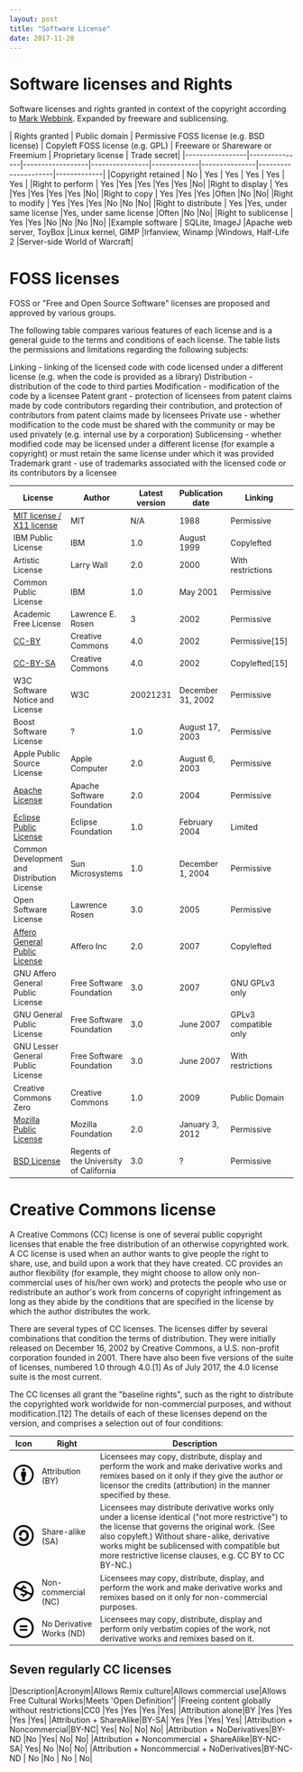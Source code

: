 ```yaml
---
layout: post
title: "Software License"
date: 2017-11-20
---
```

# Software licenses and Rights

Software licenses and rights granted in context of the copyright according to [Mark Webbink](https://wayback.archive.org/web/20140122163130/http://www.redhat.com/f/summitfiles/presentation/May31/Open%20Source%20Dynamics/Troan_OpenSourceProprietyPersp.pdf). 
Expanded by freeware and sublicensing.

| Rights granted	| Public domain	| Permissive FOSS license (e.g. BSD license) |	Copyleft FOSS license (e.g. GPL) | Freeware or Shareware or Freemium | Proprietary license |	Trade secret|
|-----------------|---------------|------------------|----------------|-------------|---------------|---------------------|-------------|
|Copyright retained	| No |	Yes |	Yes |	Yes |	Yes | Yes |
|Right to perform	| Yes	|Yes	|Yes	|Yes	|Yes	|No|
|Right to display	| Yes	|Yes	|Yes	|Yes	|Yes	|No|
|Right to copy	| Yes	  |Yes	|Yes	|Often	|No	|No|
|Right to modify	| Yes	|Yes	|Yes	|No	|No	|No|
|Right to distribute |	Yes	|Yes, under same license	|Yes, under same license	|Often	|No	|No|
|Right to sublicense |	Yes	|Yes	|No	|No	|No	|No|
|Example software	| SQLite, ImageJ	|Apache web server, ToyBox	|Linux kernel, GIMP	|Irfanview, Winamp	|Windows, Half-Life 2	|Server-side World of Warcraft|

# FOSS licenses
FOSS or "Free and Open Source Software" licenses are proposed and approved by various groups. 

The following table compares various features of each license and is a general guide to the terms and conditions of each license. The table lists the permissions and limitations regarding the following subjects:

Linking - linking of the licensed code with code licensed under a different license (e.g. when the code is provided as a library)
Distribution - distribution of the code to third parties
Modification - modification of the code by a licensee
Patent grant - protection of licensees from patent claims made by code contributors regarding their contribution, and protection of contributors from patent claims made by licensees
Private use - whether modification to the code must be shared with the community or may be used privately (e.g. internal use by a corporation)
Sublicensing - whether modified code may be licensed under a different license (for example a copyright) or must retain the same license under which it was provided
Trademark grant - use of trademarks associated with the licensed code or its contributors by a licensee

|License	| Author | Latest version |	Publication date | Linking | Distribution |	Modification | Patent grant | Private use | Sublicensing | TM grant |
|---------|--------|----------------|------------------|---------|--------------|--------------|--------------|-------------|--------------|----------|
|[MIT license / X11 license](http://opensource.org/licenses/MIT) | MIT | N/A | 1988	| Permissive | Permissive |	Permissive | Manually |	Yes |	Permissive |	Manually|
|IBM Public License	| IBM	| 1.0	| August 1999	| Copylefted	| ?	| Copylefted	| ?| 	?| 	?|	?|
|Artistic License	| Larry Wall	| 2.0	| 2000 |	With restrictions	| ?	| With restrictions	|?	|?	|?	|?|
|Common Public License	| IBM	| 1.0	| May 2001	| Permissive	| ?	| Copylefted	|?	|?	|?	|?|
|Academic Free License	| Lawrence E. Rosen	| 3	| 2002	|Permissive	|?	|Permissive	|?	|?	|?	|?|
|[CC-BY](https://www.fsf.org/blogs/licensing/cc-by-4-0-and-cc-by-sa-4-0-added-to-our-list-of-free-licenses)	| Creative Commons	| 4.0	| 2002	| Permissive[15]	| Permissive	| Permissive	| No	| Yes	| Permissive	|?|
|[CC-BY-SA](https://www.fsf.org/blogs/licensing/cc-by-4-0-and-cc-by-sa-4-0-added-to-our-list-of-free-licenses)	| Creative Commons	| 4.0	| 2002	| Copylefted[15]	| Copylefted	| Copylefted	| No	| Yes	| No	| ?|
|W3C Software Notice and License | W3C | 20021231 |	December 31, 2002|	Permissive|	?|	Permissive|	?	|?	|?	|?|
|Boost Software License	|?	|1.0	|August 17, 2003	|Permissive	|?	|Permissive	|?	|?	|?	|?|
|Apple Public Source License	|Apple Computer|	2.0|	August 6, 2003|Permissive	|?	|Limited|	?	|?	|?	|?|
|[Apache License](https://www.apache.org/licenses/LICENSE-2.0.html#redistribution)	| Apache Software Foundation	|2.0	|2004|	Permissive|	Permissive	|Permissive	|Yes|	Yes|	Permissive|	No|
|[Eclipse Public License](http://www.eclipse.org/legal/epl-v10.html)	| Eclipse Foundation|	1.0	|February 2004|	Limited|	Limited|	Limited|	Yes|	Yes|	Limited|	Manually|
|Common Development and Distribution License|	Sun Microsystems|	1.0	|December 1, 2004	|Permissive	|?	|Limited|	?	|?	|?	|?|
|Open Software License	|Lawrence Rosen	|3.0|	2005	|Permissive	|?|	Copylefted	|?	|?	|?	|?|
|[Affero General Public License](http://www.affero.org/agpl2.html)|	Affero Inc	|2.0	|2007	|Copylefted|	Copyleft except for the GNU AGPL|	Copyleft|	?	|Yes|	?|	?|
|GNU Affero General Public License	|Free Software Foundation	|3.0|	2007	|GNU GPLv3 only|Copylefted	|Copylefted|	Yes	|Copylefted	|Copylefted	|Yes|
|GNU General Public License|	Free Software Foundation	|3.0	|June 2007	|GPLv3 compatible only|	Copylefted|	Copylefted|	Yes|	Yes|	Copylefted|	Yes|
|GNU Lesser General Public License	| Free Software Foundation|	3.0	|June 2007|	With restrictions|	Copylefted|	Copylefted|	Yes|	Yes|	Copylefted|	Yes|
|Creative Commons Zero|Creative Commons|1.0|2009|Public Domain|	Public Domain|Public Domain|No|Public Domain|Public Domain|No|
|[Mozilla Public License](https://www.mozilla.org/MPL/2.0)|Mozilla Foundation|2.0|January 3, 2012|Permissive|Copylefted|Copylefted|Yes|Yes|Copylefted|No|
|[BSD License](http://opensource.org/licenses/BSD-3-Clause)|Regents of the University of California|3.0|	?	|Permissive|Permissive|Permissive|Manually|Yes|Permissive|Manually|

# Creative Commons license
A Creative Commons (CC) license is one of several public copyright licenses that enable the free distribution of an otherwise copyrighted work. A CC license is used when an author wants to give people the right to share, use, and build upon a work that they have created. CC provides an author flexibility (for example, they might choose to allow only non-commercial uses of his/her own work) and protects the people who use or redistribute an author's work from concerns of copyright infringement as long as they abide by the conditions that are specified in the license by which the author distributes the work.

There are several types of CC licenses. The licenses differ by several combinations that condition the terms of distribution. They were initially released on December 16, 2002 by Creative Commons, a U.S. non-profit corporation founded in 2001. There have also been five versions of the suite of licenses, numbered 1.0 through 4.0.[1] As of July 2017, the 4.0 license suite is the most current.

The CC licenses all grant the "baseline rights", such as the right to distribute the copyrighted work worldwide for non-commercial purposes, and without modification.[12] The details of each of these licenses depend on the version, and comprises a selection out of four conditions:

|Icon|Right|Description|
|----|-----|-----------|
|![Attribution](https://github.com/ntuanhung/ntuanhung.github.io/blob/master/images/Cc-by_new.svg.png "Attribution") |Attribution (BY)|	Licensees may copy, distribute, display and perform the work and make derivative works and remixes based on it only if they give the author or licensor the credits (attribution) in the manner specified by these.|
|![Share-alike](https://github.com/ntuanhung/ntuanhung.github.io/blob/master/images/40px-Cc-sa.svg.png "Share-alike") | Share-alike (SA)|	Licensees may distribute derivative works only under a license identical ("not more restrictive") to the license that governs the original work. (See also copyleft.) Without share-alike, derivative works might be sublicensed with compatible but more restrictive license clauses, e.g. CC BY to CC BY-NC.)|
|![Non-commercial](https://github.com/ntuanhung/ntuanhung.github.io/blob/master/images/Cc-nc.svg.png "Non-commercial") | Non-commercial (NC)	|Licensees may copy, distribute, display, and perform the work and make derivative works and remixes based on it only for non-commercial purposes.|
|![No Derivative Works](https://github.com/ntuanhung/ntuanhung.github.io/blob/master/images/Cc-nd.svg.png "No Derivative Works") | No Derivative Works (ND)|	Licensees may copy, distribute, display and perform only verbatim copies of the work, not derivative works and remixes based on it.|

## Seven regularly CC licenses

|Description|Acronym|Allows Remix culture|Allows commercial use|Allows Free Cultural Works|Meets 'Open Definition'|
|Freeing content globally without restrictions|CC0	|Yes	|Yes	|Yes	|Yes|
|Attribution alone|BY	|Yes	|Yes	|Yes	|Yes|
|Attribution + ShareAlike|BY-SA|	Yes	|Yes	|Yes|	Yes|
|Attribution + Noncommercial|BY-NC|	Yes|	No|	No|	No|
|Attribution + NoDerivatives|BY-ND	|No	|Yes|	No|	No|
|Attribution + Noncommercial + ShareAlike|BY-NC-SA|	Yes|	No	|No|	No|
|Attribution + Noncommercial + NoDerivatives|BY-NC-ND	| No	|No	| No	| No|
